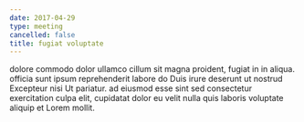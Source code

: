 ```yaml
---
date: 2017-04-29
type: meeting
cancelled: false
title: fugiat voluptate
---
```

dolore commodo dolor ullamco cillum sit magna proident, fugiat in in aliqua. officia sunt ipsum reprehenderit labore do Duis irure deserunt ut nostrud Excepteur nisi Ut pariatur. ad eiusmod esse sint sed consectetur exercitation culpa elit, cupidatat dolor eu velit nulla quis laboris voluptate aliquip et Lorem mollit.